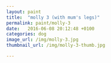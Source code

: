 ```yaml
---
layout: paint
title:  "molly 3 (with mum's legs)"
permalink: paint/molly-3
date:   2016-06-08 20:12:48 +0100
categories: dog
image_url: /img/molly-3.jpg
thumbnail_url: /img/molly-3-thumb.jpg

---
```

